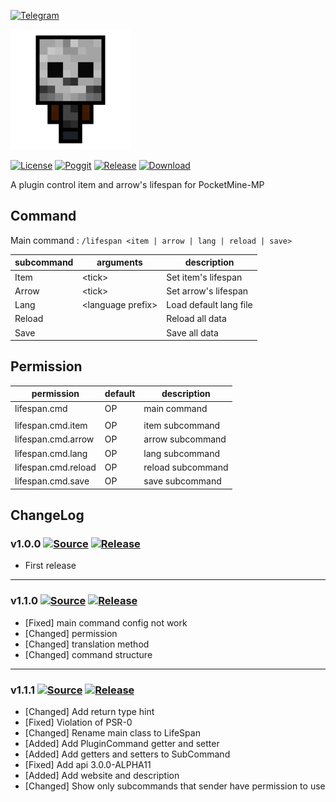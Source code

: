 [![Telegram](https://img.shields.io/badge/Telegram-PresentKim-blue.svg?logo=telegram)](https://t.me/PresentKim)

[![icon/192x192](assets/icon/192x192.png?raw=true)]()

[![License](https://img.shields.io/github/license/PMMPPlugin/LifeSpan.svg?label=License)](LICENSE)
[![Poggit](https://poggit.pmmp.io/ci.shield/PMMPPlugin/LifeSpan/LifeSpan)](https://poggit.pmmp.io/ci/PMMPPlugin/LifeSpan)
[![Release](https://img.shields.io/github/release/PMMPPlugin/LifeSpan.svg?label=Release)](https://github.com/PMMPPlugin/LifeSpan/releases/latest)
[![Download](https://img.shields.io/github/downloads/PMMPPlugin/LifeSpan/total.svg?label=Download)](https://github.com/PMMPPlugin/LifeSpan/releases/latest)


A plugin control item and arrow's lifespan for PocketMine-MP

## Command
Main command : `/lifespan <item | arrow | lang | reload | save>`

| subcommand | arguments           | description            |
| ---------- | ------------------- | ---------------------- |
| Item       | \<tick\>            | Set item's lifespan    |
| Arrow      | \<tick\>            | Set arrow's lifespan   |
| Lang       | \<language prefix\> | Load default lang file |
| Reload     |                     | Reload all data        |
| Save       |                     | Save all data          |




## Permission
| permission          | default | description       |
| ------------------- | ------- | ----------------- |
| lifespan.cmd        | OP      | main command      |
|                     |         |                   |
| lifespan.cmd.item   | OP      | item  subcommand  |
| lifespan.cmd.arrow  | OP      | arrow subcommand  |
| lifespan.cmd.lang   | OP      | lang subcommand   |
| lifespan.cmd.reload | OP      | reload subcommand |
| lifespan.cmd.save   | OP      | save subcommand   |




## ChangeLog
### v1.0.0 [![Source](https://img.shields.io/badge/source-v1.0.0-blue.png?label=source)](https://github.com/PMMPPlugin/LifeSpan/tree/v1.0.0) [![Release](https://img.shields.io/github/downloads/PMMPPlugin/LifeSpan/v1.0.0/total.png?label=download&colorB=1fadad)](https://github.com/PMMPPlugin/LifeSpan/releases/v1.0.0)
- First release
  
  
---
### v1.1.0 [![Source](https://img.shields.io/badge/source-v1.1.0-blue.png?label=source)](https://github.com/PMMPPlugin/LifeSpan/tree/v1.1.0) [![Release](https://img.shields.io/github/downloads/PMMPPlugin/LifeSpan/v1.1.0/total.png?label=download&colorB=1fadad)](https://github.com/PMMPPlugin/LifeSpan/releases/v1.1.0)
- \[Fixed\] main command config not work
- \[Changed\] permission
- \[Changed\] translation method
- \[Changed\] command structure
  
  
---
### v1.1.1 [![Source](https://img.shields.io/badge/source-v1.1.1-blue.png?label=source)](https://github.com/PMMPPlugin/LifeSpan/tree/v1.1.1) [![Release](https://img.shields.io/github/downloads/PMMPPlugin/LifeSpan/v1.1.1/total.png?label=download&colorB=1fadad)](https://github.com/PMMPPlugin/LifeSpan/releases/v1.1.1)
- \[Changed\] Add return type hint
- \[Fixed\] Violation of PSR-0
- \[Changed\] Rename main class to LifeSpan
- \[Added\] Add PluginCommand getter and setter
- \[Added\] Add getters and setters to SubCommand
- \[Fixed\] Add api 3.0.0-ALPHA11
- \[Added\] Add website and description
- \[Changed\] Show only subcommands that sender have permission to use